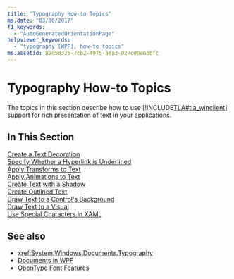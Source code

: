 ```yaml
---
title: "Typography How-to Topics"
ms.date: "03/30/2017"
f1_keywords: 
  - "AutoGeneratedOrientationPage"
helpviewer_keywords: 
  - "typography [WPF], how-to topics"
ms.assetid: 82d50325-7cb2-4975-aea3-027c00e6bbfc
---
```

# Typography How-to Topics
The topics in this section describe how to use [!INCLUDE[TLA#tla_winclient](../../../../includes/tlasharptla-winclient-md.md)] support for rich presentation of text in your applications.  
  
## In This Section  
 [Create a Text Decoration](how-to-create-a-text-decoration.md)  
 [Specify Whether a Hyperlink is Underlined](how-to-specify-whether-a-hyperlink-is-underlined.md)  
 [Apply Transforms to Text](how-to-apply-transforms-to-text.md)  
 [Apply Animations to Text](how-to-apply-animations-to-text.md)  
 [Create Text with a Shadow](how-to-create-text-with-a-shadow.md)  
 [Create Outlined Text](how-to-create-outlined-text.md)  
 [Draw Text to a Control's Background](how-to-draw-text-to-a-control-background.md)  
 [Draw Text to a Visual](how-to-draw-text-to-a-visual.md)  
 [Use Special Characters in XAML](how-to-use-special-characters-in-xaml.md)  
  
## See also
- <xref:System.Windows.Documents.Typography>
- [Documents in WPF](documents-in-wpf.md)
- [OpenType Font Features](opentype-font-features.md)
